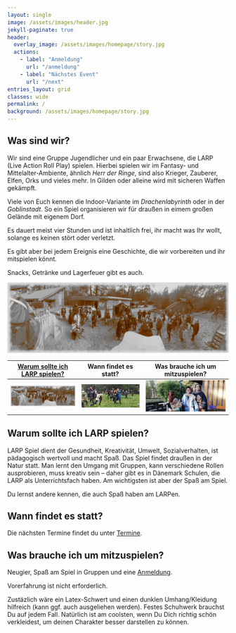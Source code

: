 ```yaml
---
layout: single
image: /assets/images/header.jpg
jekyll-paginate: true
header:
  overlay_image: /assets/images/homepage/story.jpg
  actions:
    - label: "Anmeldung"
      url: "/anmeldung"
    - label: "Nächstes Event"
      url: "/next"
entries_layout: grid
classes: wide
permalink: /
background: /assets/images/homepage/story.jpg
---
```


## Was sind wir?
 
Wir sind eine Gruppe Jugendlicher und ein paar Erwachsene, die LARP (Live Action Roll Play) spielen. 
Hierbei spielen wir im  Fantasy- und Mittelalter-Ambiente, ähnlich _Herr der Ringe_, sind also Krieger, Zauberer, Elfen, Orks und vieles mehr.
In Gilden oder alleine wird mit sicheren Waffen gekämpft.

Viele von Euch kennen die Indoor-Variante im _Drachenlabyrinth_ oder in der _Goblinstadt_. 
So ein Spiel organisieren wir für draußen in eimem großen Gelände mit eigenem Dorf.

Es dauert meist vier Stunden und ist inhaltlich frei, ihr macht was Ihr wollt, solange es keinen stört oder verletzt.

Es gibt aber bei jedem Ereignis eine Geschichte, die wir vorbereiten und ihr mitspielen könnt.

Snacks, Getränke und Lagerfeuer gibt es auch.

![Example](/assets/images/homepage/dorf_sepia.png)

|[Warum sollte ich LARP spielen?](/#warum-sollte-ich-larp-spielen)		 |Wann findet es statt?		  |Was brauche ich um mitzuspielen?		|
|:------:|:------:|:-------:|
|![Example](/assets/images/homepage/dorf_sepia.png)	|![Example](/assets/images/homepage/kampf2.png)	|	![Example](/assets/images/homepage/heroisch2.png)|

## Warum sollte ich LARP spielen?

LARP Spiel dient der Gesundheit, Kreativität, Umwelt, Sozialverhalten, ist pädagogisch wertvoll und macht Spaß.
Das Spiel findet draußen in der Natur statt. 
Man lernt den Umgang mit Gruppen, kann verschiedene Rollen ausprobieren, muss kreativ sein – daher gibt es in Dänemark Schulen, die LARP als Unterrichtsfach haben. 
Am wichtigsten ist aber der Spaß am Spiel.

Du lernst andere kennen, die auch Spaß haben am LARPen.

## Wann findet es statt?

Die nächsten Termine findet du unter [Termine](/termine).

## Was brauche ich um mitzuspielen?

Neugier, Spaß am Spiel in Gruppen und eine [Anmeldung](/anmeldung).

Vorerfahrung ist nicht erforderlich.

Zustäzlich wäre ein Latex-Schwert und einen dunklen Umhang/Kleidung hilfreich (kann ggf. auch ausgeliehen werden). Festes Schuhwerk brauchst Du auf jedem Fall.
Natürlich ist am coolsten, wenn Du Dich richtig schön verkleidest, um deinen Charakter besser darstellen zu können.






